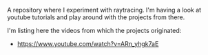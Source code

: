 A repository where I experiment with raytracing. I'm having a look at youtube tutorials and play around with the projects from there.

I'm listing here the videos from which the projects originated:
* https://www.youtube.com/watch?v=ARn_yhgk7aE

